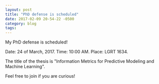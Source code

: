 ```yaml
---
layout: post
title: "PhD defense is scheduled"
date: 2017-02-09 20-54-22 -0500
category: blog
tags:
---
```


My PhD defense is scheduled!

Date: 24 of March, 2017.
Time: 10:00 AM.
Place: LGRT 1634.

The title of the thesis is "Information Metrics for Predictive Modeling and
Machine Learning".

Feel free to join if you are curious!
